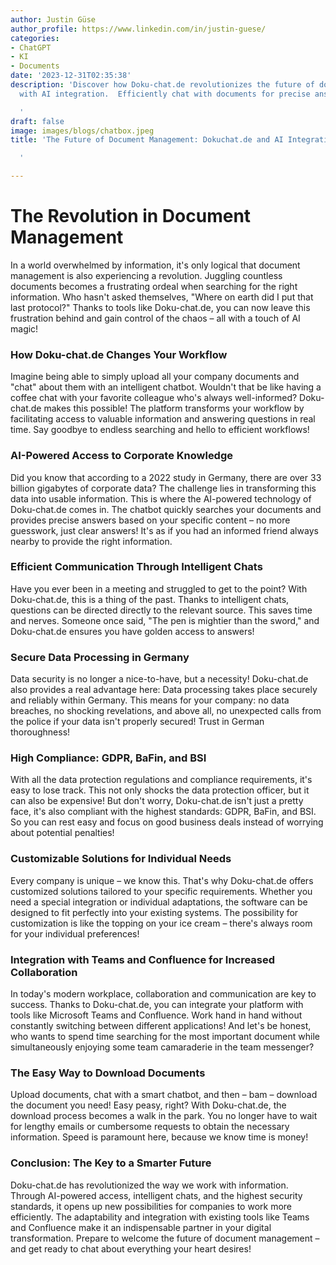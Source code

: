 ```yaml
---
author: Justin Güse
author_profile: https://www.linkedin.com/in/justin-guese/
categories:
- ChatGPT
- KI
- Documents
date: '2023-12-31T02:35:38'
description: 'Discover how Doku-chat.de revolutionizes the future of document management
  with AI integration.  Efficiently chat with documents for precise answers!

  '
draft: false
image: images/blogs/chatbox.jpeg
title: 'The Future of Document Management: Dokuchat.de and AI Integration

  '

---
```

# The Revolution in Document Management

In a world overwhelmed by information, it's only logical that document management is also experiencing a revolution. Juggling countless documents becomes a frustrating ordeal when searching for the right information. Who hasn't asked themselves, "Where on earth did I put that last protocol?"  Thanks to tools like Doku-chat.de, you can now leave this frustration behind and gain control of the chaos – all with a touch of AI magic!

### How Doku-chat.de Changes Your Workflow

Imagine being able to simply upload all your company documents and "chat" about them with an intelligent chatbot. Wouldn't that be like having a coffee chat with your favorite colleague who's always well-informed? Doku-chat.de makes this possible! The platform transforms your workflow by facilitating access to valuable information and answering questions in real time. Say goodbye to endless searching and hello to efficient workflows!

### AI-Powered Access to Corporate Knowledge

Did you know that according to a 2022 study in Germany, there are over 33 billion gigabytes of corporate data? The challenge lies in transforming this data into usable information. This is where the AI-powered technology of Doku-chat.de comes in. The chatbot quickly searches your documents and provides precise answers based on your specific content – no more guesswork, just clear answers! It's as if you had an informed friend always nearby to provide the right information.

### Efficient Communication Through Intelligent Chats

Have you ever been in a meeting and struggled to get to the point? With Doku-chat.de, this is a thing of the past. Thanks to intelligent chats, questions can be directed directly to the relevant source. This saves time and nerves. Someone once said, "The pen is mightier than the sword," and Doku-chat.de ensures you have golden access to answers!

### Secure Data Processing in Germany

Data security is no longer a nice-to-have, but a necessity! Doku-chat.de also provides a real advantage here: Data processing takes place securely and reliably within Germany. This means for your company: no data breaches, no shocking revelations, and above all, no unexpected calls from the police if your data isn't properly secured! Trust in German thoroughness!

### High Compliance: GDPR, BaFin, and BSI

With all the data protection regulations and compliance requirements, it's easy to lose track. This not only shocks the data protection officer, but it can also be expensive! But don't worry, Doku-chat.de isn't just a pretty face, it's also compliant with the highest standards: GDPR, BaFin, and BSI. So you can rest easy and focus on good business deals instead of worrying about potential penalties!

### Customizable Solutions for Individual Needs

Every company is unique – we know this. That's why Doku-chat.de offers customized solutions tailored to your specific requirements. Whether you need a special integration or individual adaptations, the software can be designed to fit perfectly into your existing systems. The possibility for customization is like the topping on your ice cream – there's always room for your individual preferences!

### Integration with Teams and Confluence for Increased Collaboration

In today's modern workplace, collaboration and communication are key to success. Thanks to Doku-chat.de, you can integrate your platform with tools like Microsoft Teams and Confluence. Work hand in hand without constantly switching between different applications!  And let's be honest, who wants to spend time searching for the most important document while simultaneously enjoying some team camaraderie in the team messenger?

### The Easy Way to Download Documents

Upload documents, chat with a smart chatbot, and then – bam – download the document you need! Easy peasy, right? With Doku-chat.de, the download process becomes a walk in the park. You no longer have to wait for lengthy emails or cumbersome requests to obtain the necessary information. Speed is paramount here, because we know time is money!

### Conclusion: The Key to a Smarter Future

Doku-chat.de has revolutionized the way we work with information. Through AI-powered access, intelligent chats, and the highest security standards, it opens up new possibilities for companies to work more efficiently. The adaptability and integration with existing tools like Teams and Confluence make it an indispensable partner in your digital transformation. Prepare to welcome the future of document management – and get ready to chat about everything your heart desires!
